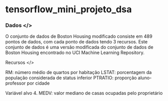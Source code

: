 # tensorflow_mini_projeto_dsa

### Dados </>
O conjunto de dados de Boston Housing modificado consiste em 489 pontos de dados, com cada ponto de dados tendo 3 recursos. Este conjunto de dados é uma versão modificada do conjunto de dados de Boston Housing encontrado no UCI Machine Learning Repository.

Recursos </>

RM: número médio de quartos por habitação
LSTAT: porcentagem da população considerada de status inferior
PTRATIO: proporção aluno-professor por cidade

Variável alvo 4. MEDV: valor mediano de casas ocupadas pelo proprietário
